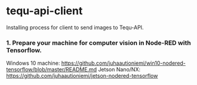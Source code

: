 # tequ-api-client
Installing process for client to send images to Tequ-API.

### 1. Prepare your machine for computer vision in Node-RED with Tensorflow.

Windows 10 machine: https://github.com/juhaautioniemi/win10-nodered-tensorflow/blob/master/README.md
Jetson Nano/NX: https://github.com/juhaautioniemi/jetson-nodered-tensorflow

